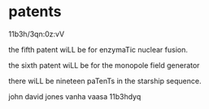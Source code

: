 # patents
11b3h/3qn:0z:vV

the fifth patent wiLL be for enzymaTic nuclear fusion.  

the sixth patent wiLL be for the monopole field generator

there wiLL be nineteen paTenTs in the starship sequence.  

john david jones
vanha vaasa
11b3hdyq
